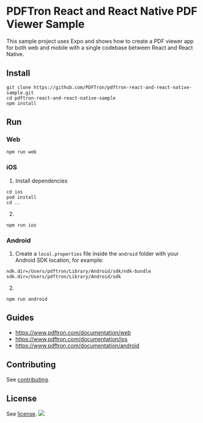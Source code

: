 # PDFTron React and React Native PDF Viewer Sample
This sample project uses Expo and shows how to create a PDF viewer app for both web and mobile with a single codebase between React and React Native.

## Install

```
git clone https://github.com/PDFTron/pdftron-react-and-react-native-sample.git
cd pdftron-react-and-react-native-sample
npm install
```

## Run

### Web

```
npm run web
```

### iOS

1. Install dependencies

```
cd ios
pod install
cd ..
```

2.

```
npm run ios
```

### Android

1. Create a `local.properties` file inside the `android` folder with your Android SDK location, for example:

```
ndk.dir=/Users/pdftron/Library/Android/sdk/ndk-bundle
sdk.dir=/Users/pdftron/Library/Android/sdk
```

2.

```
npm run android
```

## Guides

- https://www.pdftron.com/documentation/web
- https://www.pdftron.com/documentation/ios
- https://www.pdftron.com/documentation/android

## Contributing

See [contributing](./CONTRIBUTING.md).

## License

See [license](./LICENSE).
![](https://onepixel.pdftron.com/pdftron-react-and-react-native-sample)